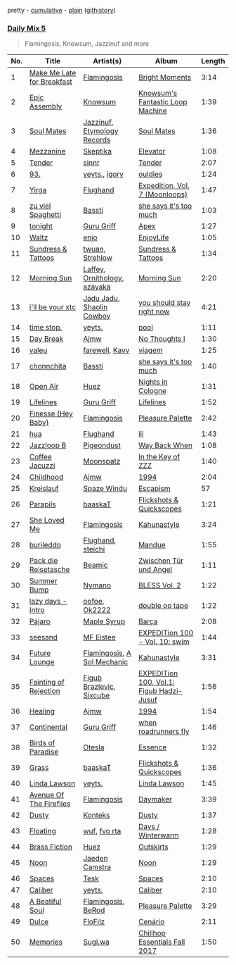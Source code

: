 pretty - [cumulative](/playlists/cumulative/Daily%20Mix%205.md) - [plain](/playlists/plain/37i9dQZF1E36TO0q54WsJv) ([githistory](https://github.githistory.xyz/vitokorn/spotify-playlist-archive/blob/master/playlists/plain/37i9dQZF1E36TO0q54WsJv))

### [Daily Mix 5](https://open.spotify.com/playlist/37i9dQZF1E36TO0q54WsJv)

> Flamingosis, Knowsum, Jazzinuf and more

| No. | Title | Artist(s) | Album | Length |
|---|---|---|---|---|
| 1 | [Make Me Late for Breakfast](https://open.spotify.com/track/5ktd5lZD609dH5pRaxex7K) | [Flamingosis](https://open.spotify.com/artist/75cW8FFekyCjj0mfZM1Gfb) | [Bright Moments](https://open.spotify.com/album/4sasyQ5OjNav1kDNWgjX1V) | 3:14 |
| 2 | [Epic Assembly](https://open.spotify.com/track/5UzfCFn1t25ce9cdIth7wm) | [Knowsum](https://open.spotify.com/artist/5n286gaq2TJok5XfBjSX7q) | [Knowsum's Fantastic Loop Machine](https://open.spotify.com/album/2MMY1avNjWIohDVwCYinGc) | 1:39 |
| 3 | [Soul Mates](https://open.spotify.com/track/7pFRhCj70NUNZG4xMDEQj8) | [Jazzinuf](https://open.spotify.com/artist/6rJ1GwtHin2BJbKLuNn9pi), [Etymology Records](https://open.spotify.com/artist/6sHwGhhYxjbUEiT06hnt20) | [Soul Mates](https://open.spotify.com/album/0FlFKikrKvQwyWgkItuS4S) | 1:36 |
| 4 | [Mezzanine](https://open.spotify.com/track/1bP59aR3hnITCLDkV0sy9o) | [Skeptika](https://open.spotify.com/artist/34yxdeDhSnUVmM0DZcExpT) | [Elevator](https://open.spotify.com/album/60j9qTA8a7PhaRja4WtvLO) | 1:08 |
| 5 | [Tender](https://open.spotify.com/track/3LZgZHExyTm0dnWXb4sazx) | [sinnr](https://open.spotify.com/artist/4rgy5K4lHDLbaSC1MMuY5m) | [Tender](https://open.spotify.com/album/2nCDmjZnbXVhhrMoOEnS5I) | 2:07 |
| 6 | [93.](https://open.spotify.com/track/3wB5zknP24ao7UU7RcLxgB) | [yeyts.](https://open.spotify.com/artist/4fawpeTlkJtDMXDzJmBYSR), [igory](https://open.spotify.com/artist/1TPZvujEmCbb9Yw7QwoTH9) | [ouldies](https://open.spotify.com/album/5PnTCOjdRXgtrrL3gCB2Yi) | 1:24 |
| 7 | [Yirga](https://open.spotify.com/track/6KTdB6OGAd5gpGVhamOFp1) | [Flughand](https://open.spotify.com/artist/6x5HLaMcoxaULXpgN0NJbb) | [Expedition, Vol. 7 (Moonloops)](https://open.spotify.com/album/7HPxDRXmH8sR74ywHbuXjM) | 1:47 |
| 8 | [zu viel Spaghetti](https://open.spotify.com/track/4J4gflaj2RLoK15KJQ4FJW) | [Bassti](https://open.spotify.com/artist/0tFVT92PBHTTLoKmS8WbFP) | [she says it's too much](https://open.spotify.com/album/34m9KdrtcdJxhA6QRGbN69) | 1:03 |
| 9 | [tonight](https://open.spotify.com/track/6Y1skSfIA0sNjfabUNtYOT) | [Guru Griff](https://open.spotify.com/artist/5Z5xacWm71NpXvZwLJf2B8) | [Apex](https://open.spotify.com/album/7j0ybjPTpsxpneISnKAK3G) | 1:27 |
| 10 | [Waltz](https://open.spotify.com/track/3QPcBMWD9E862ykD5MNWqs) | [enjo](https://open.spotify.com/artist/0diyNvnhXZMJZiLaV25Lc4) | [EnjoyLife](https://open.spotify.com/album/0i2BugEZOry3RpeCA9kJSA) | 1:05 |
| 11 | [Sundress & Tattoos](https://open.spotify.com/track/4L0aj6GxRyDoPuCZq7qsIc) | [twuan](https://open.spotify.com/artist/5T0wPeBVC0F7uEbIr8JKE5), [Strehlow](https://open.spotify.com/artist/1pUWzVmu8ACMnIAu9BsOHm) | [Sundress & Tattoos](https://open.spotify.com/album/43HC66ToQZ5zUatxG5oI0t) | 1:34 |
| 12 | [Morning Sun](https://open.spotify.com/track/54s96Z1GPxY0YjTkZPDbDq) | [Laffey](https://open.spotify.com/artist/7LWdcPFBFcRaamGjIJbPV7), [Ornithology](https://open.spotify.com/artist/1EpXwbpQDflfGg6juJz89j), [azayaka](https://open.spotify.com/artist/6NlDyXtng5iheiZRAzt4NF) | [Morning Sun](https://open.spotify.com/album/1NV2iVj9ZMGOfIecW7R43n) | 2:20 |
| 13 | [i'll be your xtc](https://open.spotify.com/track/3LAvzQTWEEILoz5ghyoZLP) | [Jadu Jadu](https://open.spotify.com/artist/2Oe3qtPntosByl21BCcUSc), [Shaolin Cowboy](https://open.spotify.com/artist/3SLV96o2Xa4oOZpSl5FwgD) | [you should stay right now](https://open.spotify.com/album/1WWKLea8iFDataD92oFoJw) | 4:21 |
| 14 | [time stop.](https://open.spotify.com/track/4YO98WFl9NwAQ5lQi9sYWc) | [yeyts.](https://open.spotify.com/artist/4fawpeTlkJtDMXDzJmBYSR) | [pool](https://open.spotify.com/album/2s6zhWr1y6blcmb5jdxQJF) | 1:11 |
| 15 | [Day Break](https://open.spotify.com/track/7taz9zIiIgL3qc2KguXuuW) | [Ajmw](https://open.spotify.com/artist/64StAk1W7veJKQ9x0rlE2R) | [No Thoughts I](https://open.spotify.com/album/2cIwdGl2fnwNFqnpQlKdem) | 1:30 |
| 16 | [valeu](https://open.spotify.com/track/6VKOlLyZBZI4d2xyMpeTm4) | [farewell](https://open.spotify.com/artist/4wGoZhMN4NyNoZqUgMxUxc), [Kavv](https://open.spotify.com/artist/2s9AUbN500rutTnXy78HzE) | [viagem](https://open.spotify.com/album/5WFqGjq8w4OVi4choXM9eB) | 1:25 |
| 17 | [chonnchita](https://open.spotify.com/track/4QjtpTswV0kbzqoE60XDpk) | [Bassti](https://open.spotify.com/artist/0tFVT92PBHTTLoKmS8WbFP) | [she says it's too much](https://open.spotify.com/album/34m9KdrtcdJxhA6QRGbN69) | 1:40 |
| 18 | [Open Air](https://open.spotify.com/track/0SeFw2lit87jTvnBzdEFjq) | [Huez](https://open.spotify.com/artist/11nJzHENlaUYrrT9CAd0W9) | [Nights in Cologne](https://open.spotify.com/album/75dBhJiZJmV0o782TXF0FS) | 1:31 |
| 19 | [Lifelines](https://open.spotify.com/track/7uh5rZUUzG97AZVcckx66d) | [Guru Griff](https://open.spotify.com/artist/5Z5xacWm71NpXvZwLJf2B8) | [Lifelines](https://open.spotify.com/album/0l2vVuewGfx166ms8UpQG3) | 1:52 |
| 20 | [Finesse (Hey Baby)](https://open.spotify.com/track/2ysdZYZjBbBJJEycKcnlSu) | [Flamingosis](https://open.spotify.com/artist/75cW8FFekyCjj0mfZM1Gfb) | [Pleasure Palette](https://open.spotify.com/album/50k0JWCNR4LkYDvgeF9Mzp) | 2:42 |
| 21 | [hua](https://open.spotify.com/track/4NiFKpxdbqvyV0jtpbUZjB) | [Flughand](https://open.spotify.com/artist/6x5HLaMcoxaULXpgN0NJbb) | [ili](https://open.spotify.com/album/0XYhq9IUqFfBsHpTyZfEmi) | 1:43 |
| 22 | [Jazzloop B](https://open.spotify.com/track/4tRBd85b19I38u3O0jlOAn) | [Pigeondust](https://open.spotify.com/artist/3ZGFuMnNyyCIAnq5vARz1W) | [Way Back When](https://open.spotify.com/album/087hIkEK0BxKSVELZumiy5) | 1:08 |
| 23 | [Coffee Jacuzzi](https://open.spotify.com/track/5nWmUMwo2HoSBQXEXgnZnZ) | [Moonspatz](https://open.spotify.com/artist/63Cv3MetKEN8bhsAo4n6nK) | [In the Key of ZZZ](https://open.spotify.com/album/1R2jgvLHcK1Dx7k0MIXIKs) | 1:40 |
| 24 | [Childhood](https://open.spotify.com/track/1gW7i7xSt7DS7YxR8ZfDuy) | [Ajmw](https://open.spotify.com/artist/64StAk1W7veJKQ9x0rlE2R) | [1994](https://open.spotify.com/album/4UQrO2Lnf8BWfWrgHhejLP) | 2:04 |
| 25 | [Kreislauf](https://open.spotify.com/track/72AXwaqPKRVoVZmxKZvmcy) | [Spaze Windu](https://open.spotify.com/artist/0yAQ48yJ94zWFTs0YUIdcE) | [Escapism](https://open.spotify.com/album/5NwcA61rdZn4KAQL1Hf75Q) | 57 |
| 26 | [Parapils](https://open.spotify.com/track/60kPqz63o5WRxv556Ezstk) | [baaskaT](https://open.spotify.com/artist/0mvxieGhMmy9gnbYGYtnI6) | [Flickshots & Quickscopes](https://open.spotify.com/album/2TR1uEsxzXktTAltkGhBFH) | 1:21 |
| 27 | [She Loved Me](https://open.spotify.com/track/1410CeqTv71NfKp8F7TyE0) | [Flamingosis](https://open.spotify.com/artist/75cW8FFekyCjj0mfZM1Gfb) | [Kahunastyle](https://open.spotify.com/album/6U8bfBeech6FeRVMScdw0J) | 3:24 |
| 28 | [burileddo](https://open.spotify.com/track/3grg9FOK2r3N3CQnfE9Jpq) | [Flughand](https://open.spotify.com/artist/6x5HLaMcoxaULXpgN0NJbb), [steichi](https://open.spotify.com/artist/6KjHEB4Dy7zHFoOMClXKQl) | [Mandue](https://open.spotify.com/album/4HnpdNtCxvNpBbqZxbXkeN) | 1:55 |
| 29 | [Pack die Reisetasche](https://open.spotify.com/track/6K06ZOw6SvARKK5rtPkplq) | [Beamic](https://open.spotify.com/artist/5pNCAqkw3TlNDsq3kZIyc1) | [Zwischen Tür und Angel](https://open.spotify.com/album/03Un7iZZjRkqxwA5ZvtH4U) | 1:11 |
| 30 | [Summer Bump](https://open.spotify.com/track/4zz0z9bAQ4m1VY1fu98vYf) | [Nymano](https://open.spotify.com/artist/3BoSEarTgKiw8sHE0ixJNK) | [BLESS Vol. 2](https://open.spotify.com/album/2GwIsAbSPtOMVuZb9NjpWN) | 1:22 |
| 31 | [lazy days - Intro](https://open.spotify.com/track/01eMO2rWQPnLUCocE1xYwi) | [oofoe](https://open.spotify.com/artist/6u1oX4NPDuxo0Eo41dgf9O), [Ok2222](https://open.spotify.com/artist/032KwgTrwjRFmANQ7R0oKX) | [double oo tape](https://open.spotify.com/album/5SfLprDWdGZDgW4a0HUvGZ) | 1:22 |
| 32 | [Pájaro](https://open.spotify.com/track/5E7G1v4iGa9li0HWAomSOs) | [Maple Syrup](https://open.spotify.com/artist/18hiqhddMloGWzY8pNZ8qr) | [Barça](https://open.spotify.com/album/26VgzLAyBkVIn8SesEB6oB) | 2:08 |
| 33 | [seesand](https://open.spotify.com/track/2IvAP07aCknwvXxxYRv93t) | [MF Eistee](https://open.spotify.com/artist/0hA8JnKhTRBeTfCFoZiem1) | [EXPEDITion 100 - Vol. 10: swim](https://open.spotify.com/album/6I8Y26Y8QUIZn9wpGpFuVg) | 1:44 |
| 34 | [Future Lounge](https://open.spotify.com/track/4AGRuWEVBROJ3oJLiQvGcS) | [Flamingosis](https://open.spotify.com/artist/75cW8FFekyCjj0mfZM1Gfb), [A Sol Mechanic](https://open.spotify.com/artist/5Xem3S9DZ7QRxNszgDvRIh) | [Kahunastyle](https://open.spotify.com/album/6U8bfBeech6FeRVMScdw0J) | 3:31 |
| 35 | [Fainting of Rejection](https://open.spotify.com/track/0dbanQMUm9Aw8suPcOJYWP) | [Figub Brazlevic](https://open.spotify.com/artist/4Eo1mdoAOk2DbXMDUDnCum), [Sixcube](https://open.spotify.com/artist/5HWrBwfAPQmLpIucF3OJZm) | [EXPEDITion 100, Vol.1: Figub Hadzi-Jusuf](https://open.spotify.com/album/2zmB5BHk97ZuNWFRStzGyR) | 1:56 |
| 36 | [Healing](https://open.spotify.com/track/426ioJvyqw1xSq1RVO1e23) | [Ajmw](https://open.spotify.com/artist/64StAk1W7veJKQ9x0rlE2R) | [1994](https://open.spotify.com/album/4UQrO2Lnf8BWfWrgHhejLP) | 1:54 |
| 37 | [Continental](https://open.spotify.com/track/6B4rPE5hyTodCDxGIwVFOt) | [Guru Griff](https://open.spotify.com/artist/5Z5xacWm71NpXvZwLJf2B8) | [when roadrunners fly](https://open.spotify.com/album/2NgNORpfXqtr4fGCoyyczt) | 1:46 |
| 38 | [Birds of Paradise](https://open.spotify.com/track/7fCByllxYEdKdCoqbRMY8k) | [Otesla](https://open.spotify.com/artist/4TcaTULxuMBvC57uafRGIE) | [Essence](https://open.spotify.com/album/5YSlNrNtLRxPzwxdJzZTlQ) | 1:32 |
| 39 | [Grass](https://open.spotify.com/track/5kW0OfDpUk7438Rtp4iME7) | [baaskaT](https://open.spotify.com/artist/0mvxieGhMmy9gnbYGYtnI6) | [Flickshots & Quickscopes](https://open.spotify.com/album/2TR1uEsxzXktTAltkGhBFH) | 1:36 |
| 40 | [Linda Lawson](https://open.spotify.com/track/24K3QpMnUl1XNTpjV96KMk) | [yeyts.](https://open.spotify.com/artist/4fawpeTlkJtDMXDzJmBYSR) | [Linda Lawson](https://open.spotify.com/album/4rrW4wgoXOtnmSadKh1QO9) | 1:45 |
| 41 | [Avenue Of The Fireflies](https://open.spotify.com/track/4sFLrUl0Omp65zLQEJZcNB) | [Flamingosis](https://open.spotify.com/artist/75cW8FFekyCjj0mfZM1Gfb) | [Daymaker](https://open.spotify.com/album/61H3cb9u9WlaajR64UWu7c) | 3:39 |
| 42 | [Dusty](https://open.spotify.com/track/1hpuNhA3Ft0TOcbAVfNdK0) | [Konteks](https://open.spotify.com/artist/38lJ5B9ZBk3zsRKEf3oG2R) | [Dusty](https://open.spotify.com/album/2am5X7oGsUH4EDOdaHEVeI) | 1:37 |
| 43 | [Floating](https://open.spotify.com/track/5KHe3KEWTJm74VuCGYEF9l) | [wuf](https://open.spotify.com/artist/3e2HPVhdESPqMSoQMCpmtq), [fvo rta](https://open.spotify.com/artist/05Nc9vhAXY8MwauXwsiTzh) | [Days / Winterwarm](https://open.spotify.com/album/1UhhBOgJDplVQtyHbPk0iM) | 1:28 |
| 44 | [Brass Fiction](https://open.spotify.com/track/2fH8AQvhJRduQggQXwK7a9) | [Huez](https://open.spotify.com/artist/11nJzHENlaUYrrT9CAd0W9) | [Outskirts](https://open.spotify.com/album/6tLXFmalwUPQt8ftVJI5jf) | 1:29 |
| 45 | [Noon](https://open.spotify.com/track/7pw2OhPeMVdKvwLYlhzM6B) | [Jaeden Camstra](https://open.spotify.com/artist/1xOgtDBKnZvSLAgCVSOmNH) | [Noon](https://open.spotify.com/album/55BibgLLAwpS1pTC4Yu007) | 1:29 |
| 46 | [Spaces](https://open.spotify.com/track/5PDwyf929nnkD4vaW1HksZ) | [Tesk](https://open.spotify.com/artist/7ntBtETW7gkufH8Hw38gb4) | [Spaces](https://open.spotify.com/album/5UojnG4Qa5doHqJPDRFAVY) | 2:10 |
| 47 | [Caliber](https://open.spotify.com/track/6nk3juaB3mIKFJq8UcmpDU) | [yeyts.](https://open.spotify.com/artist/4fawpeTlkJtDMXDzJmBYSR) | [Caliber](https://open.spotify.com/album/4VBkwvUerwiwJbkY6zlRXK) | 2:10 |
| 48 | [A Beatiful Soul](https://open.spotify.com/track/0hlJetNpGHjQCe2Xtrn56Q) | [Flamingosis](https://open.spotify.com/artist/75cW8FFekyCjj0mfZM1Gfb), [BeRod](https://open.spotify.com/artist/7wZfyIzgRweHcUQlft2RTf) | [Pleasure Palette](https://open.spotify.com/album/50k0JWCNR4LkYDvgeF9Mzp) | 3:29 |
| 49 | [Dulce](https://open.spotify.com/track/5aSrXN3rZZ0PIBedIARf6r) | [FloFilz](https://open.spotify.com/artist/39ZQx0618UYVBgGTDOJ2ds) | [Cenário](https://open.spotify.com/album/6SmwHb5n3ep8QmfhlXmDCJ) | 2:11 |
| 50 | [Memories](https://open.spotify.com/track/1mXTxNijwknxKnU0OD9Wg7) | [Sugi.wa](https://open.spotify.com/artist/0XUBVuE1odesNug0oKt9Me) | [Chillhop Essentials Fall 2017](https://open.spotify.com/album/6zpmMAgK1Gt8yu5uP9EUAh) | 1:50 |